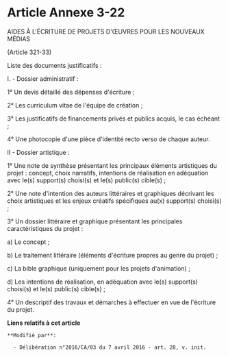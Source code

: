 # Article Annexe 3-22

AIDES À L'ÉCRITURE DE PROJETS D'ŒUVRES POUR LES NOUVEAUX MÉDIAS

(Article 321-33)

Liste des documents justificatifs :

I. - Dossier administratif :

1° Un devis détaillé des dépenses d'écriture ;

2° Les curriculum vitae de l'équipe de création ;

3° Les justificatifs de financements privés et publics acquis, le cas échéant ;

4° Une photocopie d'une pièce d'identité recto verso de chaque auteur.

II - Dossier artistique :

1° Une note de synthèse présentant les principaux éléments artistiques du projet : concept, choix narratifs, intentions de
réalisation en adéquation avec le(s) support(s) choisi(s) et le(s) public(s) cible(s) ;

2° Une note d'intention des auteurs littéraires et graphiques décrivant les choix artistiques et les enjeux créatifs
spécifiques au(x) support(s) choisi(s) ;

3° Un dossier littéraire et graphique présentant les principales caractéristiques du projet :

a) Le concept ;

b) Le traitement littéraire (éléments d'écriture propres au genre du projet) ;

c) La bible graphique (uniquement pour les projets d'animation) ;

d) Les intentions de réalisation, en adéquation avec le(s) support(s) choisi(s) et le(s) public(s) cible(s) ;

4° Un descriptif des travaux et démarches à effectuer en vue de l'écriture du projet.

**Liens relatifs à cet article**

	**Modifié par**:

	  - Délibération n°2016/CA/03 du 7 avril 2016 - art. 28, v. init.
